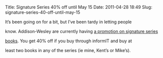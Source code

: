 Title: Signature Series 40% off until May 15
Date: 2011-04-28 18:49
Slug: signature-series-40-off-until-may-15

It’s been going on for a bit, but I’ve been tardy in letting people

know. Addison-Wesley are currently having
<a href="http://www.informit.com/promotions/promotion.aspx?promo=138302">a
promotion on signature series

books</a>. You get 40% off if you buy through informIT and buy at

least two books in any of the series (ie mine, Kent’s or Mike’s).

</p>

